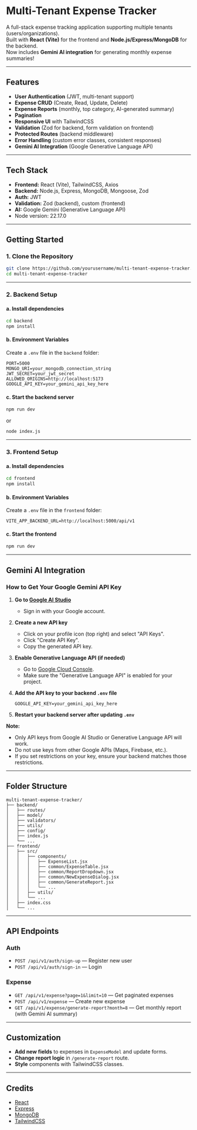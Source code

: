 # Multi-Tenant Expense Tracker

A full-stack expense tracking application supporting multiple tenants (users/organizations).  
Built with **React (Vite)** for the frontend and **Node.js/Express/MongoDB** for the backend.  
Now includes **Gemini AI integration** for generating monthly expense summaries!

---

## Features

- **User Authentication** (JWT, multi-tenant support)
- **Expense CRUD** (Create, Read, Update, Delete)
- **Expense Reports** (monthly, top category, AI-generated summary)
- **Pagination**
- **Responsive UI** with TailwindCSS
- **Validation** (Zod for backend, form validation on frontend)
- **Protected Routes** (backend middleware)
- **Error Handling** (custom error classes, consistent responses)
- **Gemini AI Integration** (Google Generative Language API)

---

## Tech Stack

- **Frontend:** React (Vite), TailwindCSS, Axios
- **Backend:** Node.js, Express, MongoDB, Mongoose, Zod
- **Auth:** JWT
- **Validation:** Zod (backend), custom (frontend)
- **AI:** Google Gemini (Generative Language API)
- Node version: 22.17.0

---

## Getting Started

### 1. Clone the Repository

```sh
git clone https://github.com/yourusername/multi-tenant-expense-tracker.git
cd multi-tenant-expense-tracker
```

---

### 2. Backend Setup

#### a. Install dependencies

```sh
cd backend
npm install
```

#### b. Environment Variables

Create a `.env` file in the `backend` folder:

```
PORT=5000
MONGO_URI=your_mongodb_connection_string
JWT_SECRET=your_jwt_secret
ALLOWED_ORIGINS=http://localhost:5173
GOOGLE_API_KEY=your_gemini_api_key_here
```

#### c. Start the backend server

```sh
npm run dev
```

or

```sh
node index.js
```

---

### 3. Frontend Setup

#### a. Install dependencies

```sh
cd frontend
npm install
```

#### b. Environment Variables

Create a `.env` file in the `frontend` folder:

```
VITE_APP_BACKEND_URL=http://localhost:5000/api/v1
```

#### c. Start the frontend

```sh
npm run dev
```

---

## Gemini AI Integration

### How to Get Your Google Gemini API Key

1. **Go to [Google AI Studio](https://aistudio.google.com/)**

   - Sign in with your Google account.

2. **Create a new API key**

   - Click on your profile icon (top right) and select "API Keys".
   - Click "Create API Key".
   - Copy the generated API key.

3. **Enable Generative Language API (if needed)**

   - Go to [Google Cloud Console](https://console.cloud.google.com/apis/library/generativelanguage.googleapis.com).
   - Make sure the "Generative Language API" is enabled for your project.

4. **Add the API key to your backend `.env` file**

   ```
   GOOGLE_API_KEY=your_gemini_api_key_here
   ```

5. **Restart your backend server after updating `.env`**

**Note:**

- Only API keys from Google AI Studio or Generative Language API will work.
- Do not use keys from other Google APIs (Maps, Firebase, etc.).
- If you set restrictions on your key, ensure your backend matches those restrictions.

---

## Folder Structure

```
multi-tenant-expense-tracker/
├── backend/
│   ├── routes/
│   ├── model/
│   ├── validators/
│   ├── utils/
│   ├── config/
│   ├── index.js
│   └── ...
├── frontend/
│   ├── src/
│   │   ├── components/
│   │   │   ├── ExpenseList.jsx
│   │   │   ├── common/ExpenseTable.jsx
│   │   │   ├── common/ReportDropdown.jsx
│   │   │   ├── common/NewExpenseDialog.jsx
│   │   │   ├── common/GenerateReport.jsx
│   │   │   └── ...
│   │   ├── utils/
│   │   └── ...
│   ├── index.css
│   └── ...
```

---

## API Endpoints

### Auth

- `POST /api/v1/auth/sign-up` — Register new user
- `POST /api/v1/auth/sign-in` — Login

### Expense

- `GET /api/v1/expense?page=1&limit=10` — Get paginated expenses
- `POST /api/v1/expense` — Create new expense
- `GET /api/v1/expense/generate-report?month=8` — Get monthly report (with Gemini AI summary)

---

## Customization

- **Add new fields** to expenses in `ExpenseModel` and update forms.
- **Change report logic** in `/generate-report` route.
- **Style** components with TailwindCSS classes.

---

## Credits

- [React](https://react.dev/)
- [Express](https://expressjs.com/)
- [MongoDB](https://www.mongodb.com/)
- [TailwindCSS](https://tailwindcss.com/)
